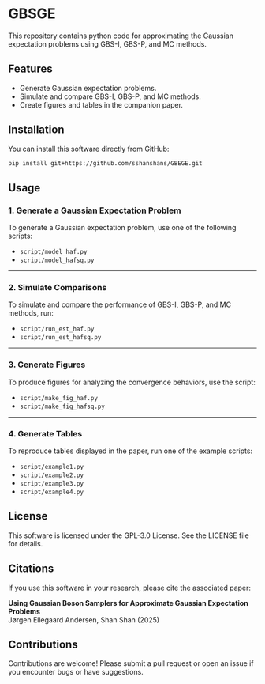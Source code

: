 # GBSGE

This repository contains python code for approximating the Gaussian expectation problems using GBS-I, GBS-P, and MC methods. 

## Features

- Generate Gaussian expectation problems.
- Simulate and compare GBS-I, GBS-P, and MC methods.
- Create figures and tables in the companion paper.

## Installation

You can install this software directly from GitHub:

```bash
pip install git+https://github.com/sshanshans/GBEGE.git
```

## Usage

### 1. Generate a Gaussian Expectation Problem
To generate a Gaussian expectation problem, use one of the following scripts:
- `script/model_haf.py`
- `script/model_hafsq.py`

---

### 2. Simulate Comparisons
To simulate and compare the performance of GBS-I, GBS-P, and MC methods, run:
- `script/run_est_haf.py`
- `script/run_est_hafsq.py`

---

### 3. Generate Figures
To produce figures for analyzing the convergence behaviors, use the script:
- `script/make_fig_haf.py`
- `script/make_fig_hafsq.py`

---

### 4. Generate Tables
To reproduce tables displayed in the paper, run one of the example scripts:
- `script/example1.py`
- `script/example2.py`
- `script/example3.py`
- `script/example4.py`


## License
This software is licensed under the GPL-3.0 License. See the LICENSE file for details.

## Citations
If you use this software in your research, please cite the associated paper:

**Using Gaussian Boson Samplers for Approximate Gaussian Expectation Problems**  
Jørgen Ellegaard Andersen, Shan Shan (2025)


## Contributions
Contributions are welcome! Please submit a pull request or open an issue if you encounter bugs or have suggestions.